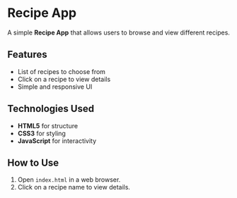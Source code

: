 # Recipe App

A simple **Recipe App** that allows users to browse and view different recipes.

## Features
- List of recipes to choose from
- Click on a recipe to view details
- Simple and responsive UI

## Technologies Used
- **HTML5** for structure
- **CSS3** for styling
- **JavaScript** for interactivity

## How to Use
1. Open `index.html` in a web browser.
2. Click on a recipe name to view details.
